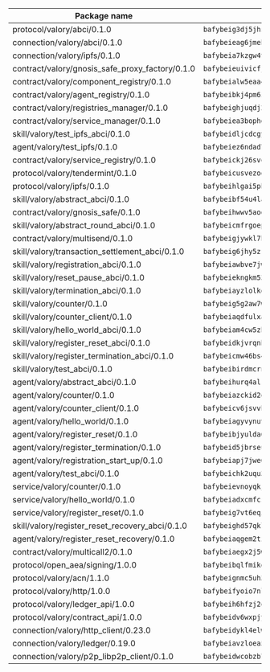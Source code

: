 | Package name                                                  | Package hash                                                  |
| ------------------------------------------------------------- | ------------------------------------------------------------- |
| protocol/valory/abci/0.1.0                                    | `bafybeig3dj5jhsowlvg3t73kgobf6xn4nka7rkttakdb2gwsg5bp7rt7q4` |
| connection/valory/abci/0.1.0                                  | `bafybeieag6jmehg54bp4ymwp6iwjvahv3yg4l3k6yqvnw5kqjtsaqmfukm` |
| connection/valory/ipfs/0.1.0                                  | `bafybeia7kzgw4tmkl6k2vjbnss4egvhcf4fmt7cnmpjjjbjogz2bu2j3fu` |
| contract/valory/gnosis_safe_proxy_factory/0.1.0               | `bafybeieuivicfjkow3asmrj57mygrqbvjnecxqaybyxf6egktdty7qxac4` |
| contract/valory/component_registry/0.1.0                      | `bafybeialw5eaa4v54s7i3sjsuy6d5k624quhxhziqntwq5hnz4g646sb7m` |
| contract/valory/agent_registry/0.1.0                          | `bafybeibkj4pm6ziqh2fl3xfsjiou4ibnxlipmvmqhgvc7xwpnaddbtxzli` |
| contract/valory/registries_manager/0.1.0                      | `bafybeighjuqdj2oq6tqckf7j3mqtighe7lpaahh7qt3sqxtbtjlur4tmj4` |
| contract/valory/service_manager/0.1.0                         | `bafybeiea3bophgb6ikqvpd7lzyluthlhoazbbrknvfncu4j7wbubfsrjeu` |
| skill/valory/test_ipfs_abci/0.1.0                             | `bafybeidljcdcgyh5aprwfs67hgdtleseqpt4mjulpsy74fkkn2udohylma` |
| agent/valory/test_ipfs/0.1.0                                  | `bafybeiez6ndad7lmjsp2iwko52zooercgpek263hjmpwp6hxn6grqhhpiu` |
| contract/valory/service_registry/0.1.0                        | `bafybeickj26svokwax7pf3ytp4lpod646lx3yb5z2bh643xovkoy64ggwi` |
| protocol/valory/tendermint/0.1.0                              | `bafybeicusvezoqlmyt6iqomcbwaz3xkhk2qf3d56q5zprmj3xdxfy64k54` |
| protocol/valory/ipfs/0.1.0                                    | `bafybeihlgai5pbmkb6mjhvgy4gkql5uvpwvxbpdowczgz4ovxat6vajrq4` |
| skill/valory/abstract_abci/0.1.0                              | `bafybeibf54u4lafqsd53m7bul4oiu2so4owmtmfeyj3bi4nzsttk3r3nbm` |
| contract/valory/gnosis_safe/0.1.0                             | `bafybeihwwv5aodluykglsbuhhrwusvjof6vvnr37rznwvlutmfwtvoju34` |
| skill/valory/abstract_round_abci/0.1.0                        | `bafybeicmfrgoepzl5j65kp4ni25kwu6n6y4lqb2trplpcfqsofv2rz34be` |
| contract/valory/multisend/0.1.0                               | `bafybeigjywkl7hydjsrkogob3xebj2ifhqwmfhhxoeyrndzhhxi5u6amey` |
| skill/valory/transaction_settlement_abci/0.1.0                | `bafybeig6jhy5zrqngdgth52p2n27c2ipwqj6yu62bj5gsojfazhkw737iu` |
| skill/valory/registration_abci/0.1.0                          | `bafybeiawbve7jwtogjytyqaqmjk23cs3w6rpvm5letai5frfa7hobbgwxq` |
| skill/valory/reset_pause_abci/0.1.0                           | `bafybeiekngkm53cr47afoz35z3i3u7k63tplv5myxsjcvfoxzvz4m2i5ei` |
| skill/valory/termination_abci/0.1.0                           | `bafybeiayzlolkdle7vywhk2h6xswnrrpmuw5i47bvxyk4y6vcvwouaqpiy` |
| skill/valory/counter/0.1.0                                    | `bafybeig5g2aw7wqulkb62jcnb2dedd6gm3jxjjlgp2vvfh5zkwa75c2xtm` |
| skill/valory/counter_client/0.1.0                             | `bafybeiaqdfulxamdshw7fykfkqvkpvjb5bnmhv7ffrjiwdi4ktiulklx6q` |
| skill/valory/hello_world_abci/0.1.0                           | `bafybeiam4cw5zbpzl7tm6sn42ayy7h6vvlf3igowhel2fdx3exujo5kmry` |
| skill/valory/register_reset_abci/0.1.0                        | `bafybeidkjvrqnbyozxam62hvw73ajczyy75qmgcinlnfcnsd6dyhdfkhtm` |
| skill/valory/register_termination_abci/0.1.0                  | `bafybeicmw46bs43jzfch2ymso63ufik7ar6p5hwcglrylsoon75ty4kuz4` |
| skill/valory/test_abci/0.1.0                                  | `bafybeibirdmcrnuje4mkasxn5y62jy6oqqwo2xr7c3epbblmcbquodtf5u` |
| agent/valory/abstract_abci/0.1.0                              | `bafybeihurq4alr55bpdtva4lh3o4fft3a2cb7grpv5bslsyzj47zp4p5su` |
| agent/valory/counter/0.1.0                                    | `bafybeiazckid2qwnirsq2qsyubz6qgdn7g5ccdamvfn4ne2jke56plcoga` |
| agent/valory/counter_client/0.1.0                             | `bafybeicv6jsvvhvtzizko7eewukcfkg3is5dzn47l5ylgvdo4dzjof5inu` |
| agent/valory/hello_world/0.1.0                                | `bafybeiagyvynuvt46ft5u2a4ogsr2ht2jxa22xp2hmeejxfjj45vnrq3uy` |
| agent/valory/register_reset/0.1.0                             | `bafybeibjyulda6bamuvkaras2uutcs72twdan6iu3ycowo5ogfjz7te7ke` |
| agent/valory/register_termination/0.1.0                       | `bafybeid5jbrseu67alerxrgnt7pijm5ivxtt7x3po2f6o3sribitluh4dm` |
| agent/valory/registration_start_up/0.1.0                      | `bafybeiapj7jwe6wicd3kwxwrvrbujtm33b55l2k52eobfd6dtgwjcorkau` |
| agent/valory/test_abci/0.1.0                                  | `bafybeichk2uqu3zx776yti7op2tei76gsyzrfv7mepqa2n4frk77eq36ea` |
| service/valory/counter/0.1.0                                  | `bafybeievnoyqkj4gvafx26om3enbjumzdx7va5wbd6qjvqdb4axt4s5w7a` |
| service/valory/hello_world/0.1.0                              | `bafybeiadxcmfcs6ga3nifqpjjyiicluqetgmlvv3a64psjzvhkc3ifqyru` |
| service/valory/register_reset/0.1.0                           | `bafybeig7vt6eqi4a4uun4ui5aqxgsnrszgzpvaysluicuj2m4mjudg4mre` |
| skill/valory/register_reset_recovery_abci/0.1.0               | `bafybeighd57qklkbalh2fioukopb6xdq4yafdgduyokwzgb4v6dn3resgi` |
| agent/valory/register_reset_recovery/0.1.0                    | `bafybeiaqgem2tivh7mgynxilu7kltrjhyuxaawnxzj2ngcqnqm2k5sub6u` |
| contract/valory/multicall2/0.1.0                              | `bafybeiaegx2j5w6le2fhvzmx7stzujuezqfvicvnyqebtipivkek2cgh7m` |
| protocol/open_aea/signing/1.0.0                               | `bafybeibqlfmikg5hk4phzak6gqzhpkt6akckx7xppbp53mvwt6r73h7tk4` |
| protocol/valory/acn/1.1.0                                     | `bafybeignmc5uh3vgpuckljcj2tgg7hdqyytkm6m5b6v6mxtazdcvubibva` |
| protocol/valory/http/1.0.0                                    | `bafybeifyoio7nlh5zzyn5yz7krkou56l22to3cwg7gw5v5o3vxwklibhty` |
| protocol/valory/ledger_api/1.0.0                              | `bafybeih6hfzj2obw5oajnt6ng6355edgvi5ngoaub44vpuszqoplfvyaom` |
| protocol/valory/contract_api/1.0.0                            | `bafybeidv6wxpjyb2sdyibnmmum45et4zcla6tl63bnol6ztyoqvpl4spmy` |
| connection/valory/http_client/0.23.0                          | `bafybeidykl4elwbcjkqn32wt5h4h7tlpeqovrcq3c5bcplt6nhpznhgczi` |
| connection/valory/ledger/0.19.0                               | `bafybeiavzloea5rtoxfdqjuexkqzpgbq73n4sl6af2vwa4bv2wd22qigyi` |
| connection/valory/p2p_libp2p_client/0.1.0                     | `bafybeidwcobzb7ut3efegoedad7jfckvt2n6prcmd4g7xnkm6hp6aafrva` |
